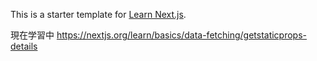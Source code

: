 This is a starter template for [Learn Next.js](https://nextjs.org/learn).

現在学習中
https://nextjs.org/learn/basics/data-fetching/getstaticprops-details